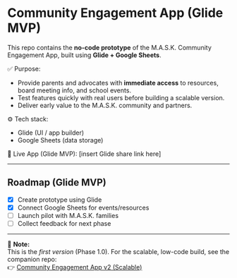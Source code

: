 # Community Engagement App (Glide MVP)

This repo contains the **no-code prototype** of the M.A.S.K. Community Engagement App, built using **Glide + Google Sheets**.  

✅ Purpose:  
- Provide parents and advocates with **immediate access** to resources, board meeting info, and school events.  
- Test features quickly with real users before building a scalable version.  
- Deliver early value to the M.A.S.K. community and partners.  

⚙️ Tech stack:  
- Glide (UI / app builder)  
- Google Sheets (data storage)  

📍 Live App (Glide MVP): [insert Glide share link here]  

---

## Roadmap (Glide MVP)
- [x] Create prototype using Glide  
- [x] Connect Google Sheets for events/resources  
- [ ] Launch pilot with M.A.S.K. families  
- [ ] Collect feedback for next phase  

---

📌 **Note:**  
This is the *first version* (Phase 1.0). For the scalable, low-code build, see the companion repo:  
👉 [Community Engagement App v2 (Scalable)](https://github.com/CELITACHERRY/community-engagement-app-v2)  
